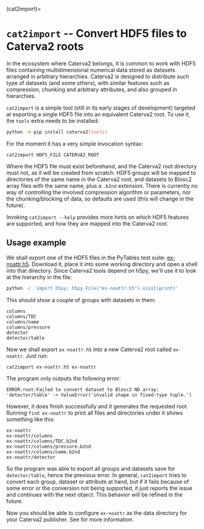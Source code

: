 (cat2import)=
# `cat2import` -- Convert HDF5 files to Caterva2 roots

In the ecosystem where Caterva2 belongs, it is common to work with HDF5 files containing multidimensional numerical data stored as datasets arranged in arbitrary hierarchies.  Caterva2 is designed to distribute such type of datasets (and some others), with similar features such as compression, chunking and arbitrary attributes, and also grouped in hierarchies.

`cat2import` is a simple tool (still in its early stages of development) targeted at exporting a single HDF5 file into an equivalent Caterva2 root.  To use it, the `tools` extra needs to be installed:

```sh
python -m pip install caterva2[tools]
```

For the moment it has a very simple invocation syntax:

```
cat2import HDF5_FILE CATERVA2_ROOT
```

Where the HDF5 file must exist beforehand, and the Caterva2 root directory must not, as it will be created from scratch.  HDF5 groups will be mapped to directories of the same name in the Caterva2 root, and datasets to Blosc2 array files with the same name, plus a `.b2nd` extension.  There is currently no way of controlling the involved compression algorithm or parameters, nor the chunking/blocking of data, so defaults are used (this will change in the future).

Invoking `cat2import --help` provides more hints on which HDF5 features are supported, and how they are mapped into the Caterva2 root.

## Usage example

We shall export one of the HDF5 files in the PyTables test suite: [ex-noattr.h5](https://github.com/PyTables/PyTables/raw/master/tables/tests/ex-noattr.h5).  Download it, place it into some working directory and open a shell into that directory.  Since Caterva2 tools depend on h5py, we'll use it to look at the hierarchy in the file:

```sh
python -c 'import h5py; h5py.File("ex-noattr.h5").visit(print)'
```

This should show a couple of groups with datasets in them:

```
columns
columns/TDC
columns/name
columns/pressure
detector
detector/table
```

Now we shall export `ex-noattr.h5` into a new Caterva2 root called `ex-noattr`.  Just run:

```sh
cat2import ex-noattr.h5 ex-noattr
```

The program only outputs the following error:

```
ERROR:root:Failed to convert dataset to Blosc2 ND array: 'detector/table' -> ValueError('invalid shape in fixed-type tuple.')
```

However, it does finish successfully and it generates the requested root.  Running `find ex-noattr` to print all files and directories under it shows something like this:

```
ex-noattr
ex-noattr/columns
ex-noattr/columns/TDC.b2nd
ex-noattr/columns/pressure.b2nd
ex-noattr/columns/name.b2nd
ex-noattr/detector
```

So the program was able to export all groups and datasets save for `detector/table`, hence the previous error.  In general, `cat2import` tries to convert each group, dataset or attribute at hand, but if it fails because of some error or the conversion not being supported, it just reports the issue and continues with the next object.  This behavior will be refined in the future.

Now you should be able to configure `ex-noattr` as the data directory for your Caterva2 publisher.  See [](Running-independent-Caterva2-services) for more information.

